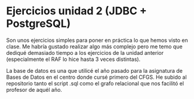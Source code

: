 # Ejercicios unidad 2 (JDBC + PostgreSQL)

Son unos ejercicios simples para poner en práctica lo que hemos visto en clase. Me habría gustado realizar algo más complejo pero me temo que dediqué demasiado tiempo a los ejercicios de la unidad anterior (especialmente el RAF lo hice hasta 3 veces distintas).

La base de datos es una que utilicé el año pasado para la asignatura de Bases de Datos en el centro donde cursé primero del CFGS. He subido al repositorio tanto el script .sql como el grafo relacional que nos facilitó el profesor de aquél año.
